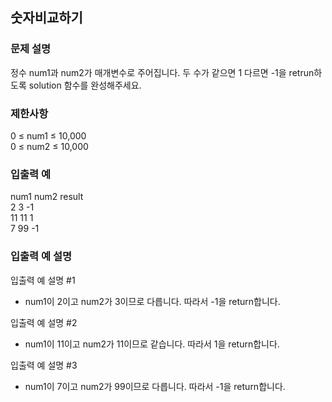 ## 숫자비교하기

### 문제 설명
정수 num1과 num2가 매개변수로 주어집니다. 두 수가 같으면 1 다르면 -1을 retrun하도록 solution 함수를 완성해주세요.

### 제한사항
0 ≤ num1 ≤ 10,000  
0 ≤ num2 ≤ 10,000

### 입출력 예
num1	num2	result  
2	3	-1  
11	11	1  
7	99	-1

### 입출력 예 설명
입출력 예 설명 #1
+ num1이 2이고 num2가 3이므로 다릅니다. 따라서 -1을 return합니다.

입출력 예 설명 #2
+ num1이 11이고 num2가 11이므로 같습니다. 따라서 1을 return합니다.

입출력 예 설명 #3
+ num1이 7이고 num2가 99이므로 다릅니다. 따라서 -1을 return합니다.
